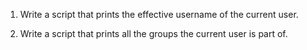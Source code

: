 1. Write a script that prints the effective username of the current user.

2. Write a script that prints all the groups the current user is part of.
